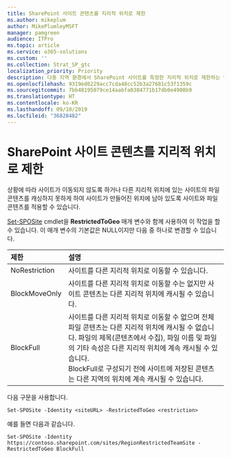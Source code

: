```yaml
---
title: SharePoint 사이트 콘텐츠를 지리적 위치로 제한
ms.author: mikeplum
author: MikePlumleyMSFT
manager: pamgreen
audience: ITPro
ms.topic: article
ms.service: o365-solutions
ms.custom: ''
ms.collection: Strat_SP_gtc
localization_priority: Priority
description: 다중 지역 환경에서 SharePoint 사이트를 특정한 지리적 위치로 제한하는 방법에 대해 알아봅니다.
ms.openlocfilehash: 9319ed6229acc7cda48cc52b3a27681c53f1359c
ms.sourcegitcommit: 7bb48195079ce14aabfa0384771b17db0e4908b9
ms.translationtype: HT
ms.contentlocale: ko-KR
ms.lasthandoff: 09/10/2019
ms.locfileid: "36828482"
---
```

# <a name="restrict-sharepoint-site-content-to-a-geo-location"></a>SharePoint 사이트 콘텐츠를 지리적 위치로 제한

상황에 따라 사이트가 이동되지 않도록 하거나 다른 지리적 위치에 있는 사이트의 파일 콘텐츠를 캐싱하지 못하게 하여 사이트가 만들어진 위치에 남아 있도록 사이트와 파일 콘텐츠를 적용할 수 있습니다.

[Set-SPOSite](https://docs.microsoft.com/powershell/module/sharepoint-online/set-sposite) cmdlet을 **RestrictedToGeo** 매개 변수와 함께 사용하여 이 작업을 할 수 있습니다. 이 매개 변수의 기본값은 NULL이지만 다음 중 하나로 변경할 수 있습니다.

|제한|설명|
|:----------|:----------|
|NoRestriction|사이트를 다른 지리적 위치로 이동할 수 있습니다.|
|BlockMoveOnly|사이트를 다른 지리적 위치로 이동할 수는 없지만 사이트 콘텐츠는 다른 지리적 위치에 캐시될 수 있습니다.|
|BlockFull|사이트를 다른 지리적 위치로 이동할 수 없으며 전체 파일 콘텐츠는 다른 지리적 위치에 캐시될 수 없습니다. 파일의 제목(콘텐츠에서 수집), 파일 이름 및 파일의 기타 속성은 다른 지리적 위치에 계속 캐시될 수 있습니다.<br>BlockFull로 구성되기 전에 사이트에 저장된 콘텐츠는 다른 지역의 위치에 계속 캐시될 수 있습니다.|

다음 구문을 사용합니다.

`Set-SPOSite -Identity <siteURL> -RestrictedToGeo <restriction>`

예를 들면 다음과 같습니다.

`Set-SPOSite -Identity https://contoso.sharepoint.com/sites/RegionRestrictedTeamSite -RestrictedToGeo BlockFull`
